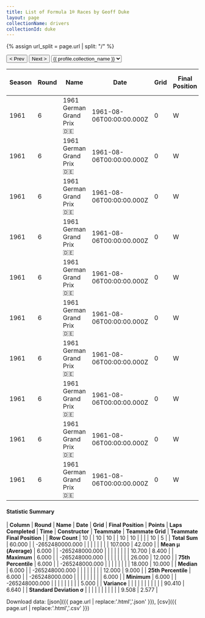 ```yaml
---
title: List of Formula 1® Races by Geoff Duke
layout: page
collectionName: drivers
collectionId: duke
---
```


{% assign url_split = page.url | split: "/" %}
<div id="collection-navigation">
<button onclick="selector.options[selector.selectedIndex-1].value && (window.location = selector.options[selector.selectedIndex-1].value);">&lt; Prev</button>
<button onclick="selector.options[selector.selectedIndex+1].value && (window.location = selector.options[selector.selectedIndex+1].value);">Next &gt;</button>
<select id="selector" onchange="this.options[this.selectedIndex].value && (window.location = this.options[this.selectedIndex].value);">
  {% for collectionId in site.data[page.collectionName].refs %}
    {% if collectionId == page.collectionId %}
      {% assign selected = "selected" %}
    {% else %}
      {% assign selected = "" %}
    {% endif %}
    {% assign profile = site.data[page.collectionName][collectionId].profile %}
    <option value="/f1/{{ page.collectionName }}/{{ collectionId }}/{{ url_split[4] }}" {{ selected }}>{{ profile.collection_name }}</option>
  {% endfor %}
</select>
</div>

| Season | Round | Name | Date | Grid | Final Position | Points | Laps Completed | Time | Constructor | Teammate | Teammate Grid | Teammate Final Position |
|--|--|--|--|--|--|--|--|--|--|--|--|--|
| 1961 | 6 | 1961 German Grand Prix 🇩🇪 | 1961-08-06T00:00:00.000Z | 0 | W | 0.0 | 0 |   | Cooper-Climax 🇬🇧 | [John Surtees 🇬🇧](/f1/drivers/surtees) | 10 | 5 |
| 1961 | 6 | 1961 German Grand Prix 🇩🇪 | 1961-08-06T00:00:00.000Z | 0 | W | 0.0 | 0 |   | Cooper-Climax 🇬🇧 | [Bruce McLaren 🇳🇿](/f1/drivers/mclaren) | 12 | 6 |
| 1961 | 6 | 1961 German Grand Prix 🇩🇪 | 1961-08-06T00:00:00.000Z | 0 | W | 0.0 | 0 |   | Cooper-Climax 🇬🇧 | [Jackie Lewis 🇬🇧](/f1/drivers/lewis) | 18 | 9 |
| 1961 | 6 | 1961 German Grand Prix 🇩🇪 | 1961-08-06T00:00:00.000Z | 0 | W | 0.0 | 0 |   | Cooper-Climax 🇬🇧 | [Roy Salvadori 🇬🇧](/f1/drivers/salvadori) | 15 | 10 |
| 1961 | 6 | 1961 German Grand Prix 🇩🇪 | 1961-08-06T00:00:00.000Z | 0 | W | 0.0 | 0 |   | Cooper-Climax 🇬🇧 | [Ian Burgess 🇬🇧](/f1/drivers/burgess) | 24 | 12 |
| 1961 | 6 | 1961 German Grand Prix 🇩🇪 | 1961-08-06T00:00:00.000Z | 0 | W | 0.0 | 0 |   | Cooper-Climax 🇬🇧 | [Bernard Collomb 🇫🇷](/f1/drivers/collomb) | 26 | N |
| 1961 | 6 | 1961 German Grand Prix 🇩🇪 | 1961-08-06T00:00:00.000Z | 0 | W | 0.0 | 0 |   | Cooper-Climax 🇬🇧 | [Jack Brabham 🇦🇺](/f1/drivers/jack_brabham) | 2 | R |
| 1961 | 6 | 1961 German Grand Prix 🇩🇪 | 1961-08-06T00:00:00.000Z | 0 | W | 0.0 | 0 |   | Cooper-Climax 🇬🇧 | [Masten Gregory 🇺🇸](/f1/drivers/gregory) | 0 | W |
| 1961 | 6 | 1961 German Grand Prix 🇩🇪 | 1961-08-06T00:00:00.000Z | 0 | W | 0.0 | 0 |   | Cooper-Climax 🇬🇧 | [Renato Pirocchi 🇮🇹](/f1/drivers/pirocchi) | 0 | W |
| 1961 | 6 | 1961 German Grand Prix 🇩🇪 | 1961-08-06T00:00:00.000Z | 0 | W | 0.0 | 0 |   | Cooper-Climax 🇬🇧 | [John Campbell-Jones 🇬🇧](/f1/drivers/campbell-jones) | 0 | W |

#### Statistic Summary

| **Column** | **Round** | **Name** | **Date** | **Grid** | **Final Position** | **Points** | **Laps Completed** | **Time** | **Constructor** | **Teammate** | **Teammate Grid** | **Teammate Final Position** |
| **Row Count** | 10 |  | 10 | 10 |  | 10 | 10 |  |  |  | 10 | 5 |
| **Total Sum** | 60.000 |  | -2652480000.000 |  |  |  |  |  |  |  | 107.000 | 42.000 |
| **Mean μ (Average)** | 6.000 |  | -265248000.000 |  |  |  |  |  |  |  | 10.700 | 8.400 |
| **Maximum** | 6.000 |  | -265248000.000 |  |  |  |  |  |  |  | 26.000 | 12.000 |
| **75th Percentile** | 6.000 |  | -265248000.000 |  |  |  |  |  |  |  | 18.000 | 10.000 |
| **Median** | 6.000 |  | -265248000.000 |  |  |  |  |  |  |  | 12.000 | 9.000 |
| **25th Percentile** | 6.000 |  | -265248000.000 |  |  |  |  |  |  |  |  | 6.000 |
| **Minimum** | 6.000 |  | -265248000.000 |  |  |  |  |  |  |  |  | 5.000 |
| **Variance** |  |  |  |  |  |  |  |  |  |  | 90.410 | 6.640 |
| **Standard Deviation σ** |  |  |  |  |  |  |  |  |  |  | 9.508 | 2.577 |

Download data: [json]({{ page.url | replace:'.html','.json' }}), [csv]({{ page.url | replace:'.html','.csv' }})
